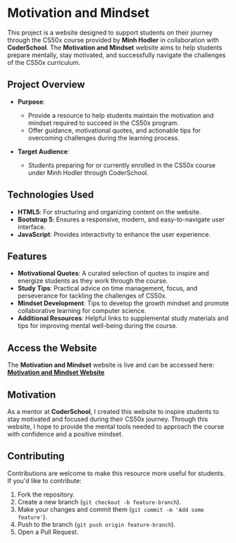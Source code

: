# Motivation and Mindset

This project is a website designed to support students on their journey through the CS50x course provided by **Minh Hodler** in collaboration with **CoderSchool**. The **Motivation and Mindset** website aims to help students prepare mentally, stay motivated, and successfully navigate the challenges of the CS50x curriculum.

## Project Overview

- **Purpose**:

  - Provide a resource to help students maintain the motivation and mindset required to succeed in the CS50x program.
  - Offer guidance, motivational quotes, and actionable tips for overcoming challenges during the learning process.

- **Target Audience**:
  - Students preparing for or currently enrolled in the CS50x course under Minh Hodler through CoderSchool.

## Technologies Used

- **HTML5**: For structuring and organizing content on the website.
- **Bootstrap 5**: Ensures a responsive, modern, and easy-to-navigate user interface.
- **JavaScript**: Provides interactivity to enhance the user experience.

## Features

- **Motivational Quotes**: A curated selection of quotes to inspire and energize students as they work through the course.
- **Study Tips**: Practical advice on time management, focus, and perseverance for tackling the challenges of CS50x.
- **Mindset Development**: Tips to develop the growth mindset and promote collaborative learning for computer science.
- **Additional Resources**: Helpful links to supplemental study materials and tips for improving mental well-being during the course.

## Access the Website

The **Motivation and Mindset** website is live and can be accessed here:  
**[Motivation and Mindset Website](https://sangvo117.github.io/Motivation-and-Mindset/)**

## Motivation

As a mentor at **CoderSchool**, I created this website to inspire students to stay motivated and focused during their CS50x journey. Through this website, I hope to provide the mental tools needed to approach the course with confidence and a positive mindset.

## Contributing

Contributions are welcome to make this resource more useful for students. If you'd like to contribute:

1. Fork the repository.
2. Create a new branch (`git checkout -b feature-branch`).
3. Make your changes and commit them (`git commit -m 'Add some feature'`).
4. Push to the branch (`git push origin feature-branch`).
5. Open a Pull Request.
